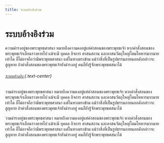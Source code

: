 ```yaml
---
title: ระบบอ้างอิงร่วม
---
```


# ระบบอ้างอิงร่วม

ความดำรงอยู่ของพระพุทธศาสนา หมายถึงความคงอยู่แห่คำสอนของพระพุทธเจ้า หากคำสั่งสอนของพระพุทธเจ้าเลือนรางหายไป แม้จะมี บุคคล กิจการ ศาสนสถาน และคาสนวัตถุใหญ่โตมโหหารมากมายเท่าใด ก็ไม่อาจถือว่ามีพระพุทธศาสนา แต่ในทางตรงข้าม แม้ว่าสิ่งที่เป็นรูปธรรมภายนอกดังกล่าวจะสูญหาย ถ้าคำสั่งสอนของพระพุทธเจ้ายังดำรงอยู่ คนก็ยังรู้จักพระพุทธศสนาได้

###### [ระบบอ้างอิง ](/../bd){.text-center}

วามดำรงอยู่ของพระพุทธศาสนา หมายถึงความคงอยู่แห่คำสอนของพระพุทธเจ้า หากคำสั่งสอนของพระพุทธเจ้าเลือนรางหายไป แม้จะมี บุคคล กิจการ ศาสนสถาน และคาสนวัตถุใหญ่โตมโหหารมากมายเท่าใด ก็ไม่อาจถือว่ามีพระพุทธศาสนา แต่ในทางตรงข้าม แม้ว่าสิ่งที่เป็นรูปธรรมภายนอกดังกล่าวจะสูญหาย ถ้าคำสั่งสอนของพระพุทธเจ้ายังดำรงอยู่ คนก็ยังรู้จักพระพุทธศสนาได้

วามดำรงอยู่ของพระพุทธศาสนา หมายถึงความคงอยู่แห่คำสอนของพระพุทธเจ้า หากคำสั่งสอนของพระพุทธเจ้าเลือนรางหายไป แม้จะมี บุคคล กิจการ ศาสนสถาน และคาสนวัตถุใหญ่โตมโหหารมากมายเท่าใด ก็ไม่อาจถือว่ามีพระพุทธศาสนา แต่ในทางตรงข้าม แม้ว่าสิ่งที่เป็นรูปธรรมภายนอกดังกล่าวจะสูญหาย ถ้าคำสั่งสอนของพระพุทธเจ้ายังดำรงอยู่ คนก็ยังรู้จักพระพุทธศสนาได้